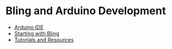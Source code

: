 # Bling and Arduino Development

- [Arduino IDE](./toolkit.md)
- [Starting with Bling](./bling.md)
- [Tutorials and Resources](./resources.md)


